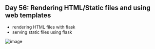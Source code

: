 ## Day 56: Rendering HTML/Static files and using web templates

- rendering HTML files with flask
- serving static files using flask

![image](https://github.com/user-attachments/assets/a075f523-bddd-4ee9-825f-23fb9420bd0e)
